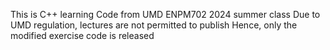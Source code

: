 This is C++ learning
Code from UMD ENPM702 2024 summer class
Due to UMD regulation, lectures are not permitted to publish
Hence, only the modified exercise code is released